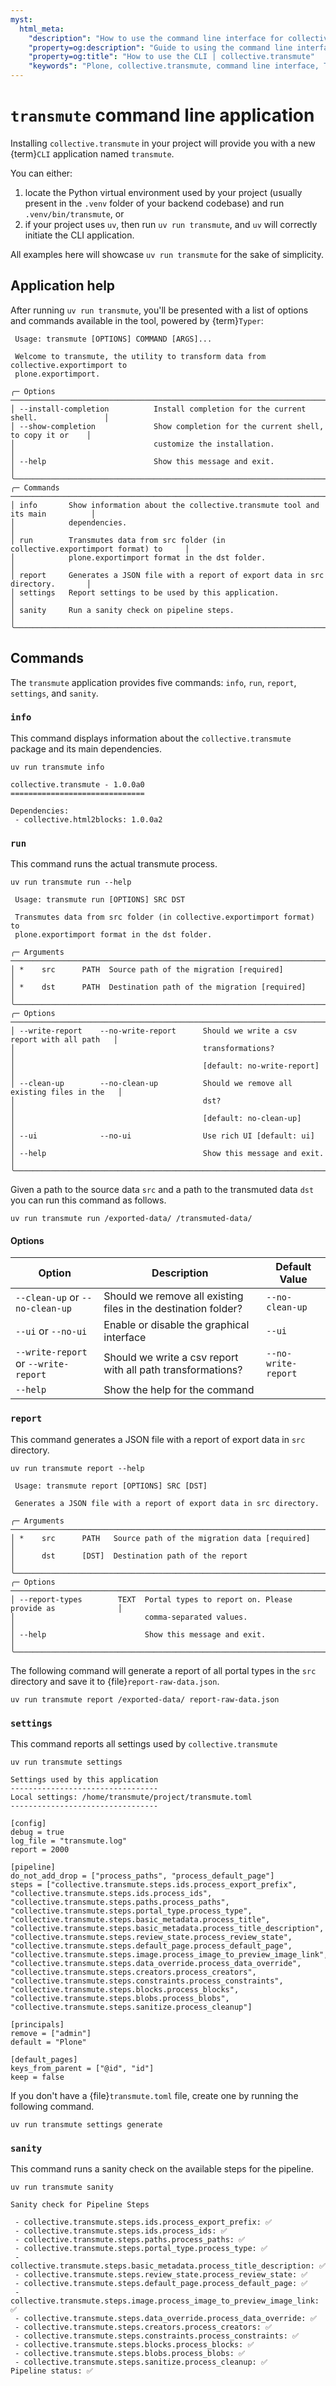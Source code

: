 ```yaml
---
myst:
  html_meta:
    "description": "How to use the command line interface for collective.transmute, including commands, options, and server endpoints."
    "property=og:description": "Guide to using the command line interface and block converters in collective.transmute."
    "property=og:title": "How to use the CLI | collective.transmute"
    "keywords": "Plone, collective.transmute, command line interface, Typer, Volto, migration, guide"
---
```


# `transmute` command line application

Installing `collective.transmute` in your project will provide you with a new {term}`CLI` application named `transmute`.

You can either:

1.  locate the Python virtual environment used by your project (usually present in the `.venv` folder of your backend codebase) and run `.venv/bin/transmute`, or
1.  if your project uses `uv`, then run `uv run transmute`, and `uv` will correctly initiate the CLI application.

All examples here will showcase `uv run transmute` for the sake of simplicity.


## Application help

After running `uv run transmute`, you'll be presented with a list of options and commands available in the tool, powered by {term}`Typer`:

```console
 Usage: transmute [OPTIONS] COMMAND [ARGS]...

 Welcome to transmute, the utility to transform data from collective.exportimport to
 plone.exportimport.

╭─ Options ─────────────────────────────────────────────────────────────────────────────╮
│ --install-completion          Install completion for the current shell.               │
│ --show-completion             Show completion for the current shell, to copy it or    │
│                               customize the installation.                             │
│ --help                        Show this message and exit.                             │
╰───────────────────────────────────────────────────────────────────────────────────────╯
╭─ Commands ────────────────────────────────────────────────────────────────────────────╮
│ info       Show information about the collective.transmute tool and its main          │
│            dependencies.                                                              │
│ run        Transmutes data from src folder (in collective.exportimport format) to     │
│            plone.exportimport format in the dst folder.                               │
│ report     Generates a JSON file with a report of export data in src directory.       │
│ settings   Report settings to be used by this application.                            │
│ sanity     Run a sanity check on pipeline steps.                                      │
╰───────────────────────────────────────────────────────────────────────────────────────╯
```

## Commands

The `transmute` application provides five commands: `info`, `run`, `report`, `settings`, and `sanity`.


### `info`

This command displays information about the `collective.transmute` package and its main dependencies.

```shell
uv run transmute info
```

```console
collective.transmute - 1.0.0a0
==============================

Dependencies:
 - collective.html2blocks: 1.0.0a2
```

### `run`

This command runs the actual transmute process.

```shell
uv run transmute run --help
```

```console
 Usage: transmute run [OPTIONS] SRC DST

 Transmutes data from src folder (in collective.exportimport format) to
 plone.exportimport format in the dst folder.

╭─ Arguments ───────────────────────────────────────────────────────────────────────────╮
│ *    src      PATH  Source path of the migration [required]                           │
│ *    dst      PATH  Destination path of the migration [required]                      │
╰───────────────────────────────────────────────────────────────────────────────────────╯
╭─ Options ─────────────────────────────────────────────────────────────────────────────╮
│ --write-report    --no-write-report      Should we write a csv report with all path   │
│                                          transformations?                             │
│                                          [default: no-write-report]                   │
│ --clean-up        --no-clean-up          Should we remove all existing files in the   │
│                                          dst?                                         │
│                                          [default: no-clean-up]                       │
│ --ui              --no-ui                Use rich UI [default: ui]                    │
│ --help                                   Show this message and exit.                  │
╰───────────────────────────────────────────────────────────────────────────────────────╯
```

Given a path to the source data `src` and a path to the transmuted data `dst` you can run this command as follows.

```shell
uv run transmute run /exported-data/ /transmuted-data/
```

#### Options

| Option | Description | Default Value |
| --- | --- | --- |
| `--clean-up` or `--no-clean-up` | Should we remove all existing files in the destination folder? |  `--no-clean-up` |
| `--ui` or `--no-ui` | Enable or disable the graphical interface | `--ui` |
| `--write-report` or `--write-report` | Should we write a csv report with all path transformations?  | `--no-write-report` |
| `--help` | Show the help for the command | |


### `report`

This command generates a JSON file with a report of export data in `src` directory.

```shell
uv run transmute report --help
```

```console
 Usage: transmute report [OPTIONS] SRC [DST]

 Generates a JSON file with a report of export data in src directory.

╭─ Arguments ───────────────────────────────────────────────────────────────────────────╮
│ *    src      PATH   Source path of the migration data [required]                     │
│      dst      [DST]  Destination path of the report                                   │
╰───────────────────────────────────────────────────────────────────────────────────────╯
╭─ Options ─────────────────────────────────────────────────────────────────────────────╮
│ --report-types        TEXT  Portal types to report on. Please provide as              │
│                             comma-separated values.                                   │
│ --help                      Show this message and exit.                               │
╰───────────────────────────────────────────────────────────────────────────────────────╯
```

The following command will generate a report of all portal types in the `src` directory and save it to {file}`report-raw-data.json`.

```shell
uv run transmute report /exported-data/ report-raw-data.json
```


### `settings`

This command reports all settings used by `collective.transmute`

```shell
uv run transmute settings
```

```console
Settings used by this application
---------------------------------
Local settings: /home/transmute/project/transmute.toml
---------------------------------

[config]
debug = true
log_file = "transmute.log"
report = 2000

[pipeline]
do_not_add_drop = ["process_paths", "process_default_page"]
steps = ["collective.transmute.steps.ids.process_export_prefix", "collective.transmute.steps.ids.process_ids", "collective.transmute.steps.paths.process_paths", "collective.transmute.steps.portal_type.process_type", "collective.transmute.steps.basic_metadata.process_title", "collective.transmute.steps.basic_metadata.process_title_description", "collective.transmute.steps.review_state.process_review_state", "collective.transmute.steps.default_page.process_default_page", "collective.transmute.steps.image.process_image_to_preview_image_link", "collective.transmute.steps.data_override.process_data_override", "collective.transmute.steps.creators.process_creators", "collective.transmute.steps.constraints.process_constraints", "collective.transmute.steps.blocks.process_blocks", "collective.transmute.steps.blobs.process_blobs", "collective.transmute.steps.sanitize.process_cleanup"]

[principals]
remove = ["admin"]
default = "Plone"

[default_pages]
keys_from_parent = ["@id", "id"]
keep = false
```

If you don't have a {file}`transmute.toml` file, create one by running the following command.

```shell
uv run transmute settings generate
```


### `sanity`

This command runs a sanity check on the available steps for the pipeline.

```shell
uv run transmute sanity
```

```console
Sanity check for Pipeline Steps

 - collective.transmute.steps.ids.process_export_prefix: ✅
 - collective.transmute.steps.ids.process_ids: ✅
 - collective.transmute.steps.paths.process_paths: ✅
 - collective.transmute.steps.portal_type.process_type: ✅
 - collective.transmute.steps.basic_metadata.process_title_description: ✅
 - collective.transmute.steps.review_state.process_review_state: ✅
 - collective.transmute.steps.default_page.process_default_page: ✅
 - collective.transmute.steps.image.process_image_to_preview_image_link: ✅
 - collective.transmute.steps.data_override.process_data_override: ✅
 - collective.transmute.steps.creators.process_creators: ✅
 - collective.transmute.steps.constraints.process_constraints: ✅
 - collective.transmute.steps.blocks.process_blocks: ✅
 - collective.transmute.steps.blobs.process_blobs: ✅
 - collective.transmute.steps.sanitize.process_cleanup: ✅
Pipeline status: ✅
```
